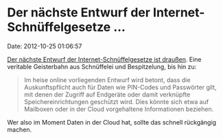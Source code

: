 Der nächste Entwurf der Internet-Schnüffelgesetze \...
======================================================

Date: 2012-10-25 01:06:57

[Der nächste Entwurf der Internet-Schnüffelgesetze ist
draußen](http://www.heise.de/-1736347). Eine veritable Geisterbahn aus
Schnüffelei und Bespitzelung, bis hin zu:

> Im heise online vorliegenden Entwurf wird betont, dass die
> Auskunftspflicht auch für Daten wie PIN-Codes und Passwörter gilt, mit
> denen der Zugriff auf Endgeräte oder damit verknüpfte
> Speichereinrichtungen geschützt wird. Dies könnte sich etwa auf
> Mailboxen oder in der Cloud vorgehaltene Informationen beziehen.

Wer also im Moment Daten in der Cloud hat, sollte das schnell rückgängig
machen.

